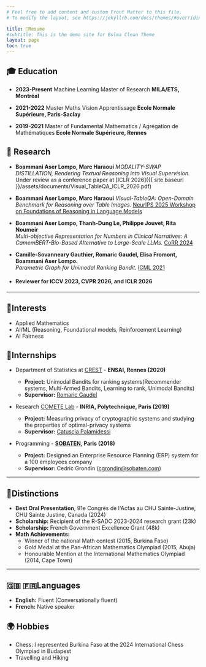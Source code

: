 ```yaml
---
# Feel free to add content and custom Front Matter to this file.
# To modify the layout, see https://jekyllrb.com/docs/themes/#overriding-theme-defaults

title: 💼Resume
#subtitle: This is the demo site for Bulma Clean Theme
layout: page
toc: true
---
```


## 🎓 Education

- **2023-Present** Machine Learning Master of Research
**MILA/ETS, Montréal**

- **2021-2022** Master Maths Vision Apprentissage
**Ecole Normale Supérieure, Paris-Saclay**

- **2019-2021** Master of Fundamental Mathematics / Agrégation de Mathématiques
**Ecole Normale Supérieure, Rennes**


## 📄 Research
- **Boammani Aser Lompo, Marc Haraoui**
  *MODALITY-SWAP DISTILLATION, Rendering Textual Reasoning into Visual Supervision.* Under review as a conference paper at [ICLR 2026]({{ site.baseurl }}/assets/documents/Visual_TableQA_ICLR_2026.pdf)
- **Boammani Aser Lompo, Marc Haraoui**
  *Visual-TableQA: Open-Domain Benchmark for Reasoning over Table Images.* [NeurIPS 2025 Workshop on Foundations of Reasoning in Language Models](https://arxiv.org/pdf/2509.07966)
- **Boammani Aser Lompo, Thanh-Dung Le, Philippe Jouvet, Rita Noumeir**  
  *Multi-objective Representation for Numbers in Clinical Narratives: A CamemBERT-Bio-Based Alternative to Large-Scale LLMs.* [CoRR 2024](https://doi.org/10.48550/arXiv.2405.18448)
- **Camille-Sovanneary Gauthier, Romaric Gaudel, Elisa Fromont, Boammani Aser Lompo.**  
  *Parametric Graph for Unimodal Ranking Bandit.* [ICML 2021](https://hal.archives-ouvertes.fr/hal-03256621/)

- #### Reviewer for ICCV 2023, CVPR 2026, and ICLR 2026
---

## 🎯Interests  
- Applied Mathematics
- AI/ML (Reasoning, Foundational models, Reinforcement Learning)
- AI Fairness

## 💼Internships

- Department of Statistics at [CREST](https://crest.science/) - **ENSAI, Rennes (2020)**  
  - **Project:** Unimodal Bandits for ranking systems(Recommender systems, Multi-Armed Bandits, Learning to rank, Unimodal Bandits)
  - **Supervisor:** [Romaric Gaudel](https://scholar.google.fr/citations?user=wD65M6kAAAAJ&hl=fr&oi=sra)

- Research [COMETE Lab](https://www.inria.fr/fr/comete) - **INRIA, Polytechnique, Paris (2019)**  
  - **Project:** Measuring privacy of cryptographic systems and studying the properties of optimal-privacy systems  
  - **Supervisor:** [Catuscia Palamidessi](https://scholar.google.fr/citations?user=OOgAyqgAAAAJ&hl=fr&oi=sra)

- Programming - **[SOBATEN](https://www.sobaten.com/), Paris (2018)**  
  - **Project:** Designed an Enterprise Resource Planning (ERP) system for a 100 employees company  
  - **Supervisor:** Cedric Grondin (cgrondin@sobaten.com)

---

## 🌟Distinctions  
- **Best Oral Presentation**, 91e Congrès de l'Acfas au CHU Sainte-Justine, CHU Sainte Justine, Canada (2024)
- **Scholarship:** Recipient of the R-SADC 2023-2024 research grant (23k)
- **Scholarship:** French Government Excellence Grant (48k)
- **Math Achievements:**
  - Winner of the national Math contest (2015, Burkina Faso)  
  - Gold Medal at the Pan-African Mathematics Olympiad (2015, Abuja)  
  - Honourable Mention at the International Mathematics Olympiad (2014, Cape Town)  

---

## 🇬🇧 🇫🇷Languages  

- **English:** Fluent (Conversationally fluent)  
- **French:** Native speaker  

## 🌍 Hobbies
- Chess: I represented Burkina Faso at the 2024 International Chess Olympiad in Budapest
- Travelling and Hiking
